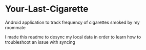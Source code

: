# Your-Last-Cigarette
Android application to track frequency of cigarettes smoked by my roommate


I made this readme to desync my local data in order to learn how to troubleshoot an issue with syncing
